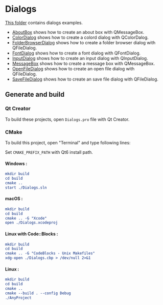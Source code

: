 # Dialogs

[This folder](.) contains dialogs examples.

* [AboutBox](AboutBox/README.md) shows how to create an about box with QMessageBox.
* [ColorDialog](ColorDialog/README.md) shows how to create a colord dialog with QColorDalog.
* [FolderBrowserDialog](FolderBrowserDialog/README.md) shows how to create a folder browser dialog with QFileDialog.
* [FontDialog](FontDialog/README.md) shows how to create a font dialog with QFontDialog.
* [InputDialog](InputDialog/README.md) shows how to create an input dialog with QInputDialog.
* [MessageBox](MessageBox/README.md) shows how to create a message box with QMessageBox.
* [OpenFileDialog](OpenFileDialog/README.md) shows how to create an open file dialog with QFileDialog.
* [SaveFileDialog](SaveFileDialog/README.md) shows how to create an save file dialog with QFileDialog.

## Generate and build

### Qt Creator

To build these projects, open `Dialogs.pro` file with Qt Creator.

### CMake

To build this project, open "Terminal" and type following lines:

Set `CMAKE_PREFIX_PATH` with Qt6 install path.

#### Windows :

``` cmake
mkdir build
cd build
cmake ..
start ./Dialogs.sln
```

#### macOS :

``` cmake
mkdir build
cd build
cmake .. -G "Xcode"
open ./Dialogs.xcodeproj
```

#### Linux with Code::Blocks :

``` cmake
mkdir build
cd build
cmake .. -G "CodeBlocks - Unix Makefiles"
xdg-open ./Dialogs.cbp > /dev/null 2>&1
```

#### Linux :

``` cmake
mkdir build
cd build
cmake .. 
cmake --build . --config Debug
./AnyProject
```
